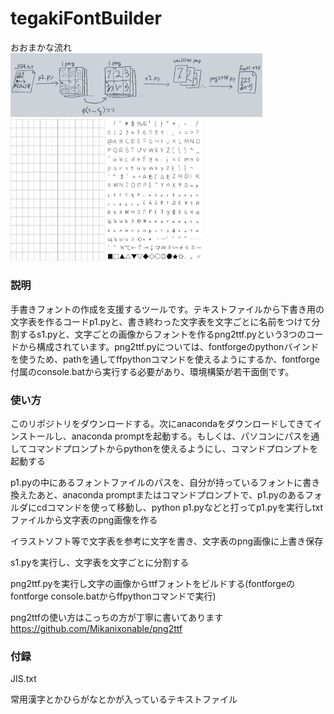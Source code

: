 <html>


<body>
    <h1>tegakiFontBuilder</h1>
    おおまかな流れ
    <img src="3.png" width=80%>
    <div style="">
        <img src="1.png" width=30%>
        <img src="2.png" width=30%>
    </div>
<h3>説明</h3>
<p>
    手書きフォントの作成を支援するツールです。テキストファイルから下書き用の文字表を作るコードp1.pyと、書き終わった文字表を文字ごとに名前をつけて分割するs1.pyと、文字ごとの画像からフォントを作るpng2ttf.pyという3つのコードから構成されています。png2ttf.pyについては、fontforgeのpythonバインドを使うため、pathを通してffpythonコマンドを使えるようにするか、fontforge付属のconsole.batから実行する必要があり、環境構築が若干面倒です。
</p>

<h3>使い方</h3>
<p>このリポジトリをダウンロードする。次にanacondaをダウンロードしてきてインストールし、anaconda promptを起動する。もしくは、パソコンにパスを通してコマンドプロンプトからpythonを使えるようにし、コマンドプロンプトを起動する</p>
<p>p1.pyの中にあるフォントファイルのパスを、自分が持っているフォントに書き換えたあと、anaconda promptまたはコマンドプロンプトで、p1.pyのあるフォルダにcdコマンドを使って移動し、python p1.pyなどと打ってp1.pyを実行しtxtファイルから文字表のpng画像を作る </p>
<p>イラストソフト等で文字表を参考に文字を書き、文字表のpng画像に上書き保存</p>
<p>s1.pyを実行し、文字表を文字ごとに分割する</p>

<p>png2ttf.pyを実行し文字の画像からttfフォントをビルドする(fontforgeのfontforge console.batからffpythonコマンドで実行)</p>

png2ttfの使い方はこっちの方が丁寧に書いてあります
https://github.com/Mikanixonable/png2ttf
<h3>付録</h3>
<p>JIS.txt</p>
<p>常用漢字とかひらがなとかが入っているテキストファイル</p>

</body>
</html>
